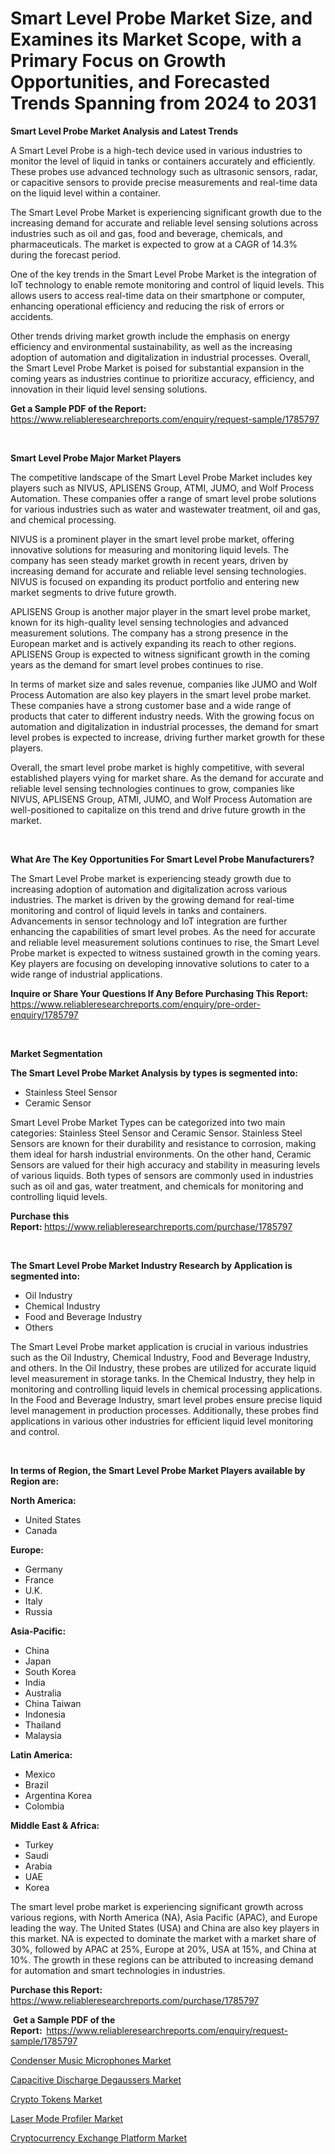 <p><h1>Smart Level Probe Market Size, and Examines its Market Scope, with a Primary Focus on Growth Opportunities, and Forecasted Trends Spanning from 2024 to 2031</h1></p><p><strong>Smart Level Probe Market Analysis and Latest Trends</strong></p>
<p><p>A Smart Level Probe is a high-tech device used in various industries to monitor the level of liquid in tanks or containers accurately and efficiently. These probes use advanced technology such as ultrasonic sensors, radar, or capacitive sensors to provide precise measurements and real-time data on the liquid level within a container.</p><p>The Smart Level Probe Market is experiencing significant growth due to the increasing demand for accurate and reliable level sensing solutions across industries such as oil and gas, food and beverage, chemicals, and pharmaceuticals. The market is expected to grow at a CAGR of 14.3% during the forecast period.</p><p>One of the key trends in the Smart Level Probe Market is the integration of IoT technology to enable remote monitoring and control of liquid levels. This allows users to access real-time data on their smartphone or computer, enhancing operational efficiency and reducing the risk of errors or accidents.</p><p>Other trends driving market growth include the emphasis on energy efficiency and environmental sustainability, as well as the increasing adoption of automation and digitalization in industrial processes. Overall, the Smart Level Probe Market is poised for substantial expansion in the coming years as industries continue to prioritize accuracy, efficiency, and innovation in their liquid level sensing solutions.</p></p>
<p><strong>Get a Sample PDF of the Report:&nbsp;</strong> <a href="https://www.reliableresearchreports.com/enquiry/request-sample/1785797">https://www.reliableresearchreports.com/enquiry/request-sample/1785797</a></p>
<p>&nbsp;</p>
<p><strong>Smart Level Probe Major Market Players</strong></p>
<p><p>The competitive landscape of the Smart Level Probe Market includes key players such as NIVUS, APLISENS Group, ATMI, JUMO, and Wolf Process Automation. These companies offer a range of smart level probe solutions for various industries such as water and wastewater treatment, oil and gas, and chemical processing.</p><p>NIVUS is a prominent player in the smart level probe market, offering innovative solutions for measuring and monitoring liquid levels. The company has seen steady market growth in recent years, driven by increasing demand for accurate and reliable level sensing technologies. NIVUS is focused on expanding its product portfolio and entering new market segments to drive future growth.</p><p>APLISENS Group is another major player in the smart level probe market, known for its high-quality level sensing technologies and advanced measurement solutions. The company has a strong presence in the European market and is actively expanding its reach to other regions. APLISENS Group is expected to witness significant growth in the coming years as the demand for smart level probes continues to rise.</p><p>In terms of market size and sales revenue, companies like JUMO and Wolf Process Automation are also key players in the smart level probe market. These companies have a strong customer base and a wide range of products that cater to different industry needs. With the growing focus on automation and digitalization in industrial processes, the demand for smart level probes is expected to increase, driving further market growth for these players.</p><p>Overall, the smart level probe market is highly competitive, with several established players vying for market share. As the demand for accurate and reliable level sensing technologies continues to grow, companies like NIVUS, APLISENS Group, ATMI, JUMO, and Wolf Process Automation are well-positioned to capitalize on this trend and drive future growth in the market.</p></p>
<p>&nbsp;</p>
<p><strong>What Are The Key Opportunities For Smart Level Probe Manufacturers?</strong></p>
<p><p>The Smart Level Probe market is experiencing steady growth due to increasing adoption of automation and digitalization across various industries. The market is driven by the growing demand for real-time monitoring and control of liquid levels in tanks and containers. Advancements in sensor technology and IoT integration are further enhancing the capabilities of smart level probes. As the need for accurate and reliable level measurement solutions continues to rise, the Smart Level Probe market is expected to witness sustained growth in the coming years. Key players are focusing on developing innovative solutions to cater to a wide range of industrial applications.</p></p>
<p><strong>Inquire or Share Your Questions If Any Before Purchasing This Report:</strong> <a href="https://www.reliableresearchreports.com/enquiry/pre-order-enquiry/1785797">https://www.reliableresearchreports.com/enquiry/pre-order-enquiry/1785797</a></p>
<p>&nbsp;</p>
<p><strong>Market Segmentation</strong></p>
<p><strong>The Smart Level Probe Market Analysis by types is segmented into:</strong></p>
<p><ul><li>Stainless Steel Sensor</li><li>Ceramic Sensor</li></ul></p>
<p><p>Smart Level Probe Market Types can be categorized into two main categories: Stainless Steel Sensor and Ceramic Sensor. Stainless Steel Sensors are known for their durability and resistance to corrosion, making them ideal for harsh industrial environments. On the other hand, Ceramic Sensors are valued for their high accuracy and stability in measuring levels of various liquids. Both types of sensors are commonly used in industries such as oil and gas, water treatment, and chemicals for monitoring and controlling liquid levels.</p></p>
<p><strong>Purchase this Report:&nbsp;</strong><a href="https://www.reliableresearchreports.com/purchase/1785797">https://www.reliableresearchreports.com/purchase/1785797</a></p>
<p>&nbsp;</p>
<p><strong>The Smart Level Probe Market Industry Research by Application is segmented into:</strong></p>
<p><ul><li>Oil Industry</li><li>Chemical Industry</li><li>Food and Beverage Industry</li><li>Others</li></ul></p>
<p><p>The Smart Level Probe market application is crucial in various industries such as the Oil Industry, Chemical Industry, Food and Beverage Industry, and others. In the Oil Industry, these probes are utilized for accurate liquid level measurement in storage tanks. In the Chemical Industry, they help in monitoring and controlling liquid levels in chemical processing applications. In the Food and Beverage Industry, smart level probes ensure precise liquid level management in production processes. Additionally, these probes find applications in various other industries for efficient liquid level monitoring and control.</p></p>
<p>&nbsp;</p>
<p><strong>In terms of Region, the Smart Level Probe Market Players available by Region are:</strong></p>
<p>
    <p> <strong> North America: </strong>
        <ul>
            <li>United States</li>
            <li>Canada</li>
        </ul>
        </p> 
    <p> <strong> Europe: </strong>
        <ul>
            <li>Germany</li>
            <li>France</li>
            <li>U.K.</li>
            <li>Italy</li>
            <li>Russia</li>
        </ul>
        </p> 
    <p> <strong> Asia-Pacific: </strong>
        <ul>
            <li>China</li>
            <li>Japan</li>
            <li>South Korea</li>
            <li>India</li>
            <li>Australia</li>
            <li>China Taiwan</li>
            <li>Indonesia</li>
            <li>Thailand</li>
            <li>Malaysia</li>
        </ul>
        </p> 
    <p> <strong> Latin America: </strong>
        <ul>
            <li>Mexico</li>
            <li>Brazil</li>
            <li>Argentina Korea</li>
            <li>Colombia</li>
        </ul>
        </p> 
    <p> <strong> Middle East & Africa: </strong>
        <ul>
            <li>Turkey</li>
            <li>Saudi</li>
            <li>Arabia</li>
            <li>UAE</li>
            <li>Korea</li>
        </ul>
    </p>
    </p>
<p><p>The smart level probe market is experiencing significant growth across various regions, with North America (NA), Asia Pacific (APAC), and Europe leading the way. The United States (USA) and China are also key players in this market. NA is expected to dominate the market with a market share of 30%, followed by APAC at 25%, Europe at 20%, USA at 15%, and China at 10%. The growth in these regions can be attributed to increasing demand for automation and smart technologies in industries.</p></p>
<p><strong>Purchase this Report: </strong><a href="https://www.reliableresearchreports.com/purchase/1785797">https://www.reliableresearchreports.com/purchase/1785797</a></p>
<p>&nbsp;<strong>Get a Sample PDF of the Report:&nbsp;&nbsp;</strong><a href="https://www.reliableresearchreports.com/enquiry/request-sample/1785797">https://www.reliableresearchreports.com/enquiry/request-sample/1785797</a></p>
<p><strong></strong></p>
<p><p><a href="https://github.com/castoriffic/Market-Research-Report-List-3/blob/main/condenser-music-microphones-market.md">Condenser Music Microphones Market</a></p><p><a href="https://issuu.com/reportprime-2/docs/capacitive-discharge-degaussers-market-size-2030.p">Capacitive Discharge Degaussers Market</a></p><p><a href="https://medium.com/@markuspagac2023/crypto-tokens-market-insights-into-market-cagr-market-trends-and-growth-strategies-be1e3cd6c80f">Crypto Tokens Market</a></p><p><a href="https://github.com/yoshih12/Market-Research-Report-List-2/blob/main/laser-mode-profiler-market.md">Laser Mode Profiler Market</a></p><p><a href="https://medium.com/@markuspagac2023/cryptocurrency-exchange-platform-market-competitive-analysis-market-trends-and-forecast-to-2031-9c74a96edd62">Cryptocurrency Exchange Platform Market</a></p></p>
